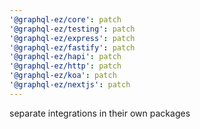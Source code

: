 ```yaml
---
'@graphql-ez/core': patch
'@graphql-ez/testing': patch
'@graphql-ez/express': patch
'@graphql-ez/fastify': patch
'@graphql-ez/hapi': patch
'@graphql-ez/http': patch
'@graphql-ez/koa': patch
'@graphql-ez/nextjs': patch
---
```


separate integrations in their own packages
